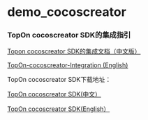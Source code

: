 # demo_cocoscreator

<h3>TopOn cocoscreator SDK的集成指引</h3>

<a href="https://docs.toponad.com/#/zh-cn/cocoscreator/cocoscreator_doc/cocoscreator_access_doc" target="_blank">Topon cocoscreator SDK的集成文档（中文版）</a>

<a href="https://docs.toponad.com/#/en-us/cocoscreator/cocoscreator_doc/cocoscreator_access_doc" target="_blank">TopOn-cocoscreator-Integration (English)</a>

TopOn cocoscreator SDK下载地址：

<a href="https://docs.toponad.com/#/zh-cn/cocoscreator/cocoscreator_doc/release_note" target="_blank">TopOn cocoscreator SDK(中文）</a>

<a href="https://docs.toponad.com/#/en-us/cocoscreator/cocoscreator_doc/release_note" target="_blank">TopOn cocoscreator  SDK(English）</a>
